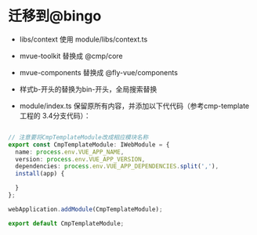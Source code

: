# 迁移到@bingo

- libs/context 使用  module/libs/context.ts
- mvue-toolkit 替换成 @cmp/core
- mvue-components 替换成 @fly-vue/components
- 样式b-开头的替换为bin-开头，全局搜索替换

- module/index.ts 保留原所有内容，并添加以下代代码（参考cmp-template 工程的 3.4分支代码）：

```typescript

// 注意要将CmpTemplateModule改成相应模块名称
export const CmpTemplateModule: IWebModule = {
  name: process.env.VUE_APP_NAME,
  version: process.env.VUE_APP_VERSION,
  dependencies: process.env.VUE_APP_DEPENDENCIES.split(','),
  install(app) {

  }
};

webApplication.addModule(CmpTemplateModule);

export default CmpTemplateModule;


```
